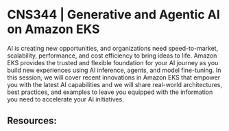 # CNS344 | Generative and Agentic AI on Amazon EKS

AI is creating new opportunities, and organizations need speed-to-market, scalability, performance, and cost efficiency to bring ideas to life. Amazon EKS provides the trusted and flexible foundation for your AI journey as you build new experiences using AI inference, agents, and model fine-tuning. In this session, we will cover recent innovations in Amazon EKS that empower you with the latest AI capabilities and we will share real-world architectures, best practices, and examples to leave you equipped with the information you need to accelerate your AI initiatives.

## Resources:

